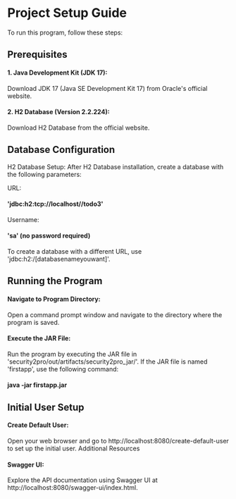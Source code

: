 # Project Setup Guide

To run this program, follow these steps:

## Prerequisites
#### 1. Java Development Kit (JDK 17):
Download JDK 17 (Java SE Development Kit 17) from Oracle's official website.
#### 2. H2 Database (Version 2.2.224):
Download H2 Database from the official website.

## Database Configuration
H2 Database Setup:
After H2 Database installation, create a database with the following parameters:

URL: 
#### 'jdbc:h2:tcp://localhost//todo3'
Username: 
#### 'sa' (no password required)
To create a database with a different URL, use 'jdbc:h2:/[databasenameyouwant]'.
## Running the Program
#### Navigate to Program Directory:
Open a command prompt window and navigate to the directory where the program is saved.
#### Execute the JAR File:
Run the program by executing the JAR file in 'security2pro/out/artifacts/security2pro_jar/'. If the JAR file is named 'firstapp', use the following command:
#### java -jar firstapp.jar
## Initial User Setup
#### Create Default User:
Open your web browser and go to http://localhost:8080/create-default-user to set up the initial user.
Additional Resources
#### Swagger UI:
Explore the API documentation using Swagger UI at http://localhost:8080/swagger-ui/index.html.
